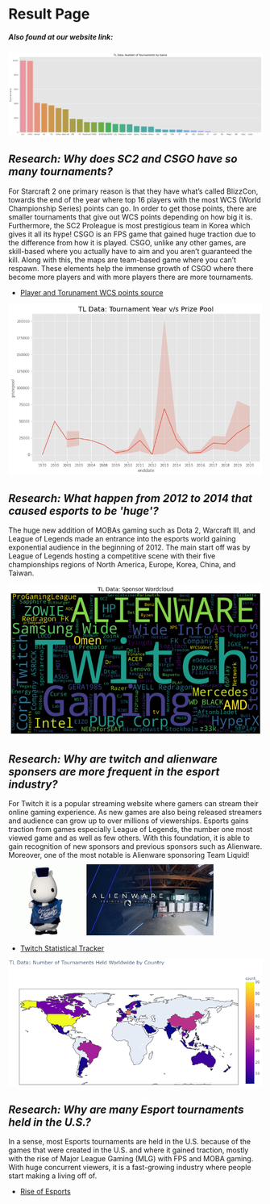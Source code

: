 # Result Page
##### _Also found at our website link:_

![barplot](/images/barplot.png)
## **_Research: Why does SC2 and CSGO have so many tournaments?_** 
For Starcraft 2 one primary reason is that they have what’s called BlizzCon, towards the end of the year where top 16 players with the most WCS (World Championship Series) points can go. In order to get those points, there are smaller tournaments that give out WCS points depending on how big it is. Furthermore, the SC2 Proleague is most prestigious team in Korea which gives it all its hype! 
CSGO is an FPS game that gained huge traction due to the difference from how it is played. CSGO, unlike any other games, are skill-based where you actually have to aim and you aren’t guaranteed the kill. Along with this, the maps are team-based game where you can’t respawn. These elements help the immense growth of CSGO where there become more players and with more players there are more tournaments.
* [Player and Torunament WCS points source](https://liquipedia.net/starcraft2/2015_StarCraft_II_World_Championship_Series/Standings)

![linechart](/images/linechart.png)
## **_Research: What happen from 2012 to 2014 that caused esports to be 'huge'?_**
The huge new addition of MOBAs gaming such as Dota 2, Warcraft III, and League of Legends made an entrance into the esports world gaining exponential audience in the beginning of 2012. The main start off was by League of Legends hosting a competitive scene with their five championships regions of North America, Europe, Korea, China, and Taiwan.


![wordcloud](/images/wordcloud.png)
## **_Research: Why are twitch and alienware sponsers are more frequent in the esport industry?_**
For Twitch it is a popular streaming website where gamers can stream their online gaming experience. As new games are also being released streamers and audience can grow up to over millions of viewerships. Esports gains traction from games especially League of Legends, the number one most viewed game and as well as few others. With this foundation, it is able to gain recognition of new sponsors and previous sponsors such as Alienware. Moreover, one of the most notable is Alienware sponsoring Team Liquid!
<img src="/images/blue3.gif" width="30%"> <img src="/images/alienware.jpg" width="50%">
* [Twitch Statistical Tracker](https://twitchtracker.com/statistics)


![word](/images/word.PNG)
## **_Research: Why are many Esport tournaments held in the U.S.?_**
In a sense, most Esports tournaments are held in the U.S. because of the games that were created in the U.S. and where it gained traction, mostly with the rise of Major League Gaming (MLG) with FPS and MOBA gaming. With huge concurrent viewers, it is a fast-growing industry where people start making a living off of.
* [Rise of Esports](https://www.ign.com/articles/2013/07/25/the-rise-of-esports-in-america)
